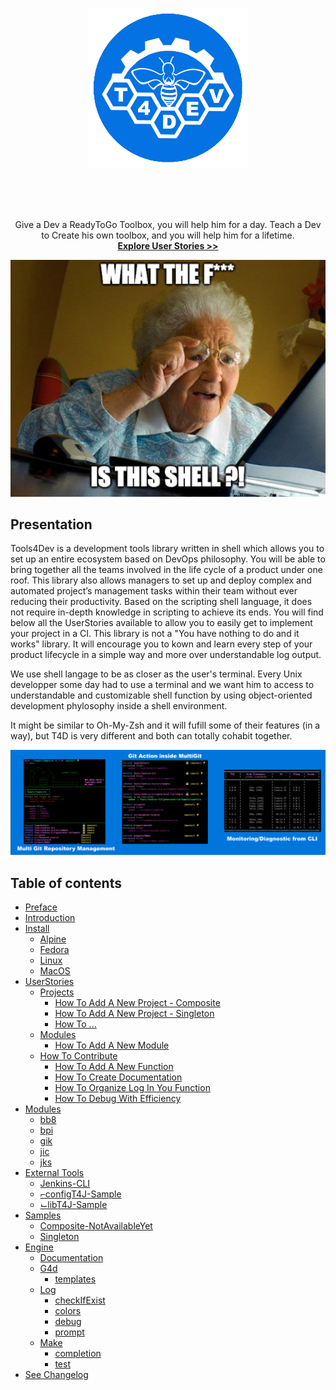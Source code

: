 <p align="center">
    <img src="https://github.com/T4D-Suites/T4D-Ressources/blob/master/Logo.png" width="256">
</p>
<br />
<br />
<br />
<p align="center">
  Give a Dev a ReadyToGo Toolbox, you will help him for a day. Teach a Dev to Create his own toolbox, and you will help him for a lifetime. 
  <br />
    <a href="https://Link"><strong>Explore User Stories >></strong></a>
  <br />
</p>

<p align="center">
    <img src="https://github.com/T4D-Suites/T4D-Ressources/blob/master/Funny.png" width="800">
</p> 

## Presentation

Tools4Dev is a development tools library written in shell which allows you to set up an entire ecosystem based on DevOps philosophy. You will be able to bring together all the teams involved in the life cycle of a product under one roof. This library also allows managers to set up and deploy complex and automated project’s management tasks within their team without ever reducing their productivity. Based on the scripting shell language, it does not require in-depth knowledge in scripting to achieve its ends. You will find below all the UserStories available to allow you to easily get to implement your project in a CI. This library is not a "You have nothing to do and it works" library. It will encourage you to kown and learn every step of your product lifecycle in a simple way and more over understandable log output.

We use shell langage to be as closer as the user's terminal. Every Unix developper some day had to use a terminal and we want him to access to understandable and customizable shell function by using object-oriented development phylosophy inside a shell environment.

It might be similar to Oh-My-Zsh and it will fufill some of their features (in a way), but T4D is very different and both can totally cohabit together.

<p align="center">
    <img src="https://github.com/T4D-Suites/T4D-Ressources/blob/master/Readme-Banner1.png" width="800">
</p> 


## Table of contents

 * [Preface](.Ressources/docs/MarkDown/Preface.md)
 * [Introduction](.Ressources/docs/MarkDown/Introduction.md)
 * [Install](.Ressources/docs/MarkDown/Platforms/INSTALL.md)
   * [Alpine](.Ressources/docs/MarkDown/Platforms/Alpine.md)
   * [Fedora](.Ressources/docs/MarkDown/Platforms/Fedora.md)
   * [Linux](.Ressources/docs/MarkDown/Platforms/Linux.md)
   * [MacOS](.Ressources/docs/MarkDown/Platforms/MacOS.md)
 * [UserStories]()
   * [Projects]()
     * [How To Add A New Project - Composite]()
     * [How To Add A New Project - Singleton]()
     * [How To ...]()
   * [Modules]()
     * [How To Add A New Module]()
   * [How To Contribute]()
     * [How To Add A New Function]()
     * [How To Create Documentation]()
     * [How To Organize Log In You Function]()
     * [How To Debug With Efficiency]()
 * [Modules]()
   * [bb8](.Ressources/docs/MarkDown/Modules/bb8.md)
   * [bpi](.Ressources/docs/MarkDown/Modules/bpi.md)
   * [gik](.Ressources/docs/MarkDown/Modules/gik.md)
   * [jic](.Ressources/docs/MarkDown/Modules/jic.md)
   * [jks](.Ressources/docs/MarkDown/Modules/jks.md)
 * [External Tools](https://github.com/T4D-Suites/Tools4Jenkins)
   * [Jenkins-CLI](https://github.com/T4D-Suites/Tools4Jenkins)
   * [⌐configT4J-Sample](https://github.com/T4D-Suites/configT4J-Sample)
   * [⌙libT4J-Sample](https://github.com/T4D-Suites/libT4J-Sample)
 * [Samples](https://github.com/T4D-Suites/T4D-Sample-CMake)
   * [Composite-NotAvailableYet]()
   * [Singleton](https://github.com/T4D-Suites/T4D-Sample-CMake)
 * [Engine]()
   * [Documentation](.Ressources/docs/MarkDown/Utils/Documentation.md)
   * [G4d](.Ressources/docs/MarkDown/Utils/G4d.md)
     * [templates](.Ressources/docs/MarkDown/Utils/G4d-templates.md)
   * [Log](.Ressources/docs/MarkDown/Utils/Log.md)
     * [checkIfExist](.Ressources/docs/MarkDown/Utils/Log-checkIfExist.md)
     * [colors](.Ressources/docs/MarkDown/Utils/Log-colors.md)
     * [debug](.Ressources/docs/MarkDown/Utils/Log-debug.md)
     * [prompt](.Ressources/docs/MarkDown/Utils/Log-prompt.md)
   * [Make](.Ressources/docs/MarkDown/Utils/Make.md)
     * [completion](.Ressources/docs/MarkDown/Utils/Make-completion.md)
     * [test](.Ressources/docs/MarkDown/Utils/Make-test.md)
 * [See Changelog](CHANGELOG.md)
